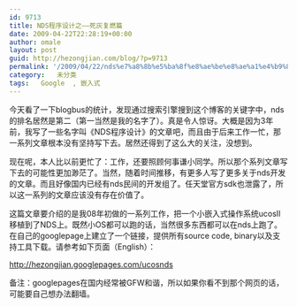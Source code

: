 ```yaml
---
id: 9713
title: NDS程序设计之——死灰复燃篇
date: 2009-04-22T22:28:19+00:00
author: omale
layout: post
guid: http://hezongjian.com/blog/?p=9713
permalink: '/2009/04/22/nds%e7%a8%8b%e5%ba%8f%e8%ae%be%e8%ae%a1%e4%b9%8b-%e6%ad%bb%e7%81%b0%e5%a4%8d%e7%87%83%e7%af%87/'
category:   未分类  
tags:   Google  , 嵌入式
---
```

今天看了一下blogbus的统计，发现通过搜索引擎搜到这个博客的关键字中，nds的排名居然是第二（第一当然是我的名字了）。真是令人惊讶。大概是因为3年前，我写了一些名字叫《NDS程序设计》的文章吧，而且由于后来工作一忙，那一系列文章根本没有坚持写下去。居然还得到了这么大的关注，没想到。

现在呢，本人比以前更忙了：工作，还要照顾何事谦小同学。所以那个系列文章写下去的可能性更加渺茫了。当然，随着时间推移，有更多人写了更多关于nds开发的文章。而且好像国内已经有nds民间的开发组了。任天堂官方sdk也泄露了，所以这一系列的文章应该没有存在价值了。

这篇文章要介绍的是我08年初做的一系列工作，把一个小嵌入式操作系统ucosII移植到了NDS上。既然小OS都可以跑的话，当然很多东西都可以在nds上跑了。在自己的googlepage上建立了一个链接，提供所有source code, binary以及支持工具下载。请参考如下页面（English）：

<http://hezongjian.googlepages.com/ucosnds>

备注：googlepages在国内经常被GFW和谐，所以如果你看不到那个网页的话，可能要自己想办法翻墙。